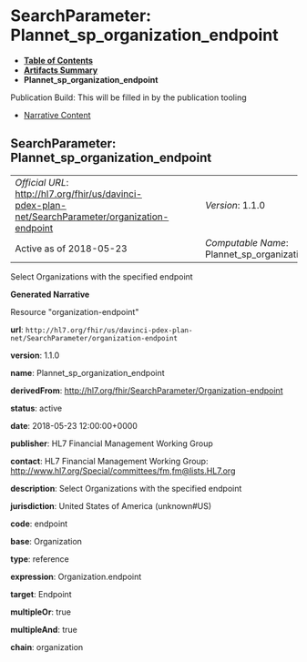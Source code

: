 # SearchParameter: Plannet\_sp\_organization\_endpoint

* [**Table of Contents**](toc.html)
* [**Artifacts Summary**](artifacts.html)
* **Plannet\_sp\_organization\_endpoint**

Publication Build: This will be filled in by the publication tooling

* [Narrative Content](#)

## SearchParameter: Plannet\_sp\_organization\_endpoint

|  |  |  |  |  |
| --- | --- | --- | --- | --- |
| *Official URL*: http://hl7.org/fhir/us/davinci-pdex-plan-net/SearchParameter/organization-endpoint | | | | *Version*: 1.1.0 |
| Active as of 2018-05-23 | | | | *Computable Name*: Plannet\_sp\_organization\_endpoint |

Select Organizations with the specified endpoint

**Generated Narrative**

Resource "organization-endpoint"

**url**: `http://hl7.org/fhir/us/davinci-pdex-plan-net/SearchParameter/organization-endpoint`

**version**: 1.1.0

**name**: Plannet\_sp\_organization\_endpoint

**derivedFrom**: <http://hl7.org/fhir/SearchParameter/Organization-endpoint>

**status**: active

**date**: 2018-05-23 12:00:00+0000

**publisher**: HL7 Financial Management Working Group

**contact**: HL7 Financial Management Working Group: <http://www.hl7.org/Special/committees/fm>,[fm@lists.HL7.org](mailto:fm@lists.HL7.org)

**description**: Select Organizations with the specified endpoint

**jurisdiction**: United States of America  (unknown#US)

**code**: endpoint

**base**: Organization

**type**: reference

**expression**: Organization.endpoint

**target**: Endpoint

**multipleOr**: true

**multipleAnd**: true

**chain**: organization